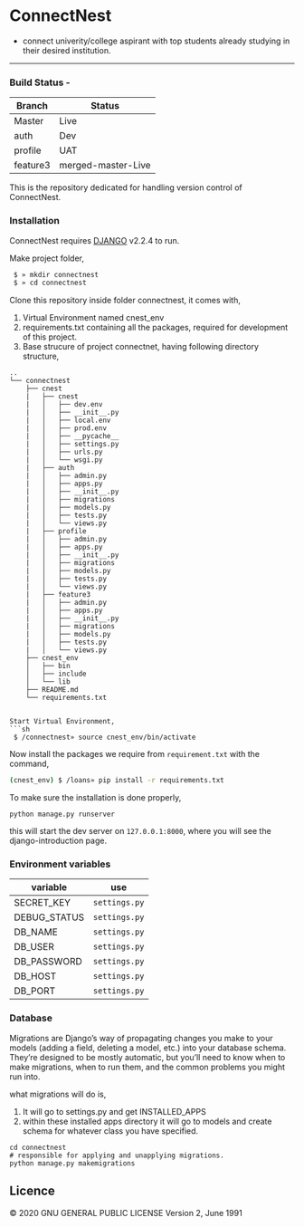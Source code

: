 
# ConnectNest

- connect univerity/college aspirant with top students already studying in their desired institution.  

---

### Build Status - 
| Branch | Status |
| ------ | ------ |
| Master | Live |
| auth | Dev |
| profile | UAT |
| feature3 | merged-master-Live |

This is the repository dedicated for handling version control of ConnectNest.

### Installation

ConnectNest requires [DJANGO](https://www.djangoproject.com/) v2.2.4 to run.

Make project folder,
```sh
 $ » mkdir connectnest
 $ » cd connectnest
```

Clone this repository inside folder connectnest, it comes with,

1. Virtual Environment named cnest_env
2. requirements.txt containing all the packages, required for development of this project.
3. Base strucure of project connectnet, having following directory structure,

```
..
└── connectnest
    ├── cnest
    |   ├── cnest
    |   │   ├── dev.env
    |   │   ├── __init__.py
    |   │   ├── local.env
    |   │   ├── prod.env
    |   │   ├── __pycache__
    |   │   ├── settings.py
    |   │   ├── urls.py
    |   │   └── wsgi.py
    |   ├── auth
    |   │   ├── admin.py
    |   │   ├── apps.py
    |   │   ├── __init__.py
    |   │   ├── migrations
    |   │   ├── models.py
    |   │   ├── tests.py
    |   │   └── views.py
    |   ├── profile
    |   │   ├── admin.py
    |   │   ├── apps.py
    |   │   ├── __init__.py
    |   │   ├── migrations
    |   │   ├── models.py
    |   │   ├── tests.py
    |   │   └── views.py
    |   ├── feature3
    |   │   ├── admin.py
    |   │   ├── apps.py
    |   │   ├── __init__.py
    |   │   ├── migrations
    |   │   ├── models.py
    |   │   ├── tests.py
    |   │   └── views.py
    ├── cnest_env
    │   ├── bin
    │   ├── include
    │   └── lib
    ├── README.md
    └── requirements.txt
```
```

Start Virtual Environment,
```sh
 $ /connectnest» source cnest_env/bin/activate
```

Now install the packages we require from ```requirement.txt``` with the command,
```sh
(cnest_env) $ /loans» pip install -r requirements.txt
```

To make sure the installation is done properly,
```
python manage.py runserver
```
this will start the dev server on ```127.0.0.1:8000```, where you will see the django-introduction page. 

### Environment variables
| variable | use |
| ------ | ------ |
| SECRET_KEY | ```settings.py``` |
| DEBUG_STATUS | ```settings.py``` |
| DB_NAME | ```settings.py``` |
| DB_USER | ```settings.py``` |
| DB_PASSWORD | ```settings.py``` |
| DB_HOST | ```settings.py``` |
| DB_PORT | ```settings.py``` |


### Database
Migrations are Django’s way of propagating changes you make to your models (adding a field, deleting a model, etc.) into your database schema. They’re designed to be mostly automatic, but you’ll need to know when to make migrations, when to run them, and the common problems you might run into.

what migrations will do is,
1. It will go to settings.py and get INSTALLED_APPS
2. within these installed apps directory it will go to models and create schema for whatever class you have specified.

```
cd connectnest
# responsible for applying and unapplying migrations.
python manage.py makemigrations

```

Licence
---
© 2020   GNU GENERAL PUBLIC LICENSE Version 2, June 1991
